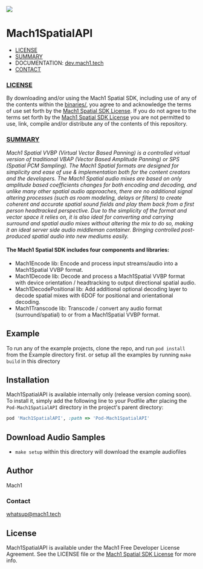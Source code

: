 <a href="http://dev.mach1.tech"><img src="http://dev.mach1.xyz/images/logo_big_b_l.png"></a>

# Mach1SpatialAPI #

* [LICENSE](#license)
* [SUMMARY](#summary)
* DOCUMENTATION: <a href="http://dev.mach1.tech">dev.mach1.tech</a>
* [CONTACT](#contact)

### [LICENSE](#license) ###

By downloading and/or using the Mach1 Spatial SDK, including use of any of the contents within the [binaries/](binaries),
you agree to and acknowledge the terms of use set forth by the [Mach1 Spatial SDK License](https://www.mach1.tech/license).
If you do not agree to the terms set forth by the [Mach1 Spatial SDK License](https://www.mach1.tech/license) you are not
permitted to use, link, compile and/or distribute any of the contents of this repository.

### [SUMMARY](#summary) ###

*Mach1 Spatial VVBP (Virtual Vector Based Panning) is a controlled virtual version of traditional VBAP (Vector Based Amplitude Panning) or SPS (Spatial PCM Sampling). The Mach1 Spatial formats are designed for simplicity and ease of use & implementation both for the content creators and the developers. The Mach1 Spatial audio mixes are based on only amplitude based coefficients changes for both encoding and decoding, and unlike many other spatial audio approaches, there are no additional signal altering processes (such as room modeling, delays or filters) to create coherent and accurate spatial sound fields and play them back from a first person headtracked perspective. Due to the simplicity of the format and vector space it relies on, it is also ideal for converting and carrying surround and spatial audio mixes without altering the mix to do so, making it an ideal server side audio middleman container. Bringing controlled post-produced spatial audio into new mediums easily.*

#### The Mach1 Spatial SDK includes four components and libraries: ####

* Mach1Encode lib: Encode and process input streams/audio into a Mach1Spatial VVBP format.
* Mach1Decode lib: Decode and process a Mach1Spatial VVBP format with device orientation / headtracking to output directional spatial audio.
* Mach1DecodePositional lib: Add additional optional decoding layer to decode spatial mixes with 6DOF for positional and orientational decoding.
* Mach1Transcode lib: Transcode / convert any audio format (surround/spatial) to or from a Mach1Spatial VVBP format.

## Example

To run any of the example projects, clone the repo, and run `pod install` from the Example directory first.
or setup all the examples by running `make build` in this directory

## Installation

Mach1SpatialAPI is available internally only (release version coming soon). 
To install it, simply add the following line to your Podfile after placing the `Pod-Mach1SpatialAPI` directory in the project's parent directory:

```ruby
pod 'Mach1SpatialAPI', :path => 'Pod-Mach1SpatialAPI'
```

## Download Audio Samples

- `make setup` within this directory will download the example audiofiles

## Author

Mach1

### Contact

whatsup@mach1.tech

## License

Mach1SpatialAPI is available under the Mach1 Free Developer License Agreement. See the LICENSE file or the [Mach1 Spatial SDK License](https://www.mach1.tech/license) for more info.
